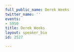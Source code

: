 ```yaml
---
full_public_name: Derek Weeks
twitter_name: ''
events:
- 5950
title: Derek Weeks
layout: speaker_bio
id: 2527

---
```

